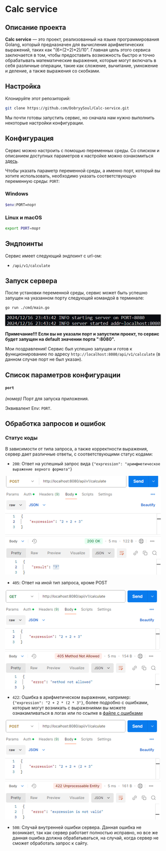 # Calc service

## Описание проекта
<b>Calc service</b> — это проект, реализованный на языке программирования Golang, который предназначен для вычисления арифметических выражений, таких как "(6+(2+2)*2)/10". Главная цель этого сервиса заключается в том, чтобы предоставить возможность быстро и точно обрабатывать математические выражения, которые могут включать в себя различные операции, такие как сложение, вычитание, умножение и деление, а также выражения со скобками.

## Настройка
Клонируйте этот репозиторий:

```sh
git clone https://github.com/DobryySoul/Calc-service.git
```

Мы почти готовы запустить сервис, но сначала нам нужно выполнить некоторые настройки конфигурации.

## Конфигурация
Сервис можно настроить с помощью переменных среды. Со списком и описанием доступных параметров к настройке можно ознакомиться [здесь](#Список-параметров-конфигурации). 

Чтобы указать параметр переменной среды, а именно порт, который вы хотите использовать, необходимо указать соответствующую переменную среды: `PORT`:
### Windows

```sh
$env:PORT=порт
```

### Linux и macOS

```sh
export PORT=порт
```

## Эндпоинты

Сервис имеет следующий эндпоинт с url-ом:
- `/api/v1/calculate`

## Запуск сервера

После установки переменной среды, сервис может быть успешно запущен на указанном порту следующей командой в терминале:

```sh
go run ./cmd/main.go
```

![](docs/start.png)

<strong>Примечание!!! Если вы не указали порт и запустили проект, то сервис будет запущен на default значении порта ":8080".</strong>

Мои поздравления! Сервис был успешно запущен и готов к функционированию по адресу `http://localhost:8080/api/v1/calculate` (в данном случае порт не был указан).

## Список параметров конфигурации

#### `port`

*(номер)* Порт для запуска приложения.

Эквивалент Env: `PORT`.

## Обработка запросов и ошибок

### Статус коды
В зависимости от типа запроса, а также корректности выражения, сервер дает различные ответы, с соответствующими статус кодами:

- `200`: Ответ на успешный запрос вида `{"expression": "аримфметическое выражение верного формата"}`
  
![](docs/status200.png)

- `405`: Ответ на иной тип запроса, кроме POST
  
![](docs/status405.png)

- `422`: Ошибка в арифметическом выражении, например: `{"expression": "2 + 2 * (2 * 3"}`, более подробно с ошибками, которые могут возникать с выражениями вы можете ознакамливаться в логах или по ссылке в [файле с ошибками](pkg/calculation/errors.messages.go)

![](docs/status422.png)
 
- `500`: Случай внутренней ошибки сервера. Данная ошибка не возникает, так как сервер работает полностью исправно, но все же данная ошибка должна обрабатываться, на случай, когда сервер не сможет обработать запрос к сайту.
 